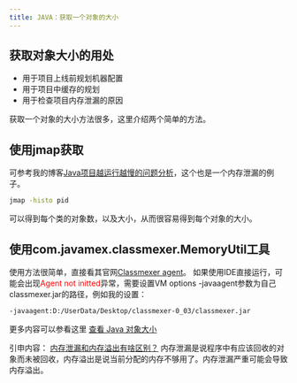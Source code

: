 ```yaml
---
title: JAVA：获取一个对象的大小
---
```


## 获取对象大小的用处
- 用于项目上线前规划机器配置
- 用于项目中缓存的规划
- 用于检查项目内存泄漏的原因

<!--more-->

获取一个对象的大小方法很多，这里介绍两个简单的方法。
## 使用jmap获取
可参考我的博客[Java项目越运行越慢的问题分析](https://lbanyan.github.io/2017/07/27/java_slower_and_slower/)，这个也是一个内存泄漏的例子。

``` bash
jmap -histo pid
```
可以得到每个类的对象数，以及大小，从而很容易得到每个对象的大小。

## 使用com.javamex.classmexer.MemoryUtil工具
使用方法很简单，直接看其官网[Classmexer agent](http://www.javamex.com/classmexer/)。
如果使用IDE直接运行，可能会出现<font color='red'>Agent not initted</font>异常，需要设置VM options -javaagent参数为自己classmexer.jar的路径，例如我的设置：
``` bash
-javaagent:D:/UserData/Desktop/classmexer-0_03/classmexer.jar
```
更多内容可以参看这里 [查看 Java 对象大小](http://github.thinkingbar.com/lookup-objsize/)

引申内容： [内存泄漏和内存溢出有啥区别？](https://www.zhihu.com/question/40560123)
内存泄漏是说程序中有应该回收的对象而未被回收，内存溢出是说当前分配的内存不够用了。内存泄漏严重可能会导致内存溢出。
